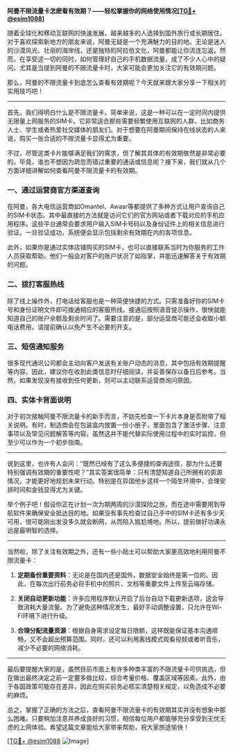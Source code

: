 **阿曼不限流量卡怎麽看有效期？——轻松掌握你的网络使用情况[[TG💪+ @esim1088](https://t.me/s/esim1088)]**

随着全球化和移动互联网的快速发展，越来越多的人选择到国外旅行或长期居住。对于喜欢探索新地方的朋友来说，阿曼无疑是一个充满魅力的目的地。无论是迷人的沙漠风光、壮丽的海岸线，还是独特的阿拉伯文化，阿曼都能让你流连忘返。然而，在享受这一切的同时，如何管理好自己的手机数据流量，成了不少人心中的疑问。尤其是当提到阿曼的不限流量卡时，大家可能会更加关注它的有效期问题。

那么，阿曼的不限流量卡到底怎么查看有效期呢？今天就来跟大家分享一下相关的实用技巧吧！

---

首先，我们得明白什么是不限流量卡。简单来说，这是一种可以在一定时间内提供无限量上网服务的SIM卡。它非常适合那些需要频繁使用互联网的人群，比如商务人士、学生或者热爱社交媒体的朋友们。对于想要在阿曼期间保持在线状态的人来说，购买一张合适的不限流量卡显得尤为重要。

不过，尽管这类卡片能够满足我们的需求，但了解其具体的有效期依然是非常必要的。毕竟，谁也不想因为疏忽而错过重要的通话或信息呢？接下来，我们就从几个方面详细讲解如何查看阿曼不限流量卡的有效期。

### **一、通过运营商官方渠道查询**

在阿曼，各大电信运营商如Omantel、Awasr等都提供了多种方式让用户查询自己的SIM卡状态。其中最直接的方法就是访问它们的官方网站或者下载对应的手机应用程序。这些平台通常会要求用户输入SIM卡号码以及身份证件上的相关信息进行验证。一旦验证成功，系统便会显示包括剩余有效期在内的各项信息。

此外，如果你是通过实体店铺购买的SIM卡，也可以直接联系当时为你服务的工作人员获取帮助。他们一般会对客户的账户状况了如指掌，并能迅速解答关于有效期的问题。

### **二、拨打客服热线**

除了线上操作外，打电话给客服也是一种简便快捷的方式。只需准备好你的SIM卡号和身份证明文件即可拨通相应的客服热线。接通后按照语音提示操作，很快就能知道自己的账户余额及剩余时间了。需要注意的是，部分运营商可能还会收取小额电话费用，请提前确认以免产生不必要的开支。

### **三、短信通知服务**

很多现代通讯公司都会主动向客户发送有关账户动态的消息，其中包括有效期提醒等内容。因此，建议你在收到此类信息时仔细阅读，并妥善保存以备日后参考。当然，如果发现没有接收到任何更新，则可以主动联系运营商询问原因。

### **四、实体卡背面说明**

对于初次接触阿曼不限流量卡的新手而言，不妨先检查一下卡片本身是否附带了相关说明。有时，制造商会在包装盒内放置一份小册子，里面包含了激活步骤、注意事项以及常见问题解答等内容。虽然这并不能代替实际使用过程中的实时监控，但至少可以作为一个初步指南。

---

说到这里，也许有人会问：“既然已经有了这么多便捷的查询途径，那为什么还要特别强调有效期的重要性呢？”其实答案很简单：只有清楚知道自己所拥有的资源情况，才能更好地规划未来行动。特别是在异国他乡这样一个陌生环境中，合理安排时间和金钱显得尤为关键。

举个例子吧！假设你正在计划一次为期两周的沙漠探险之旅，而在途中需要用到导航软件来确保安全抵达目的地。如果没有事先检查过自己手中的SIM卡还有多少天可用，很可能刚出发没多久就会断网，从而陷入尴尬境地。所以，提前做好功课永远是最明智的选择。

---

当然啦，除了关注有效期之外，还有一些小贴士可以帮助大家更高效地利用阿曼不限流量卡：

1. **定期备份重要资料**：无论是在国内还是国外，数据安全始终是第一位的。因此，在每次出行前务必将手机中的照片、文档等重要文件上传至云端存储。
   
2. **关闭自动更新功能**：许多应用程序默认开启了后台自动下载更新选项，这会导致消耗大量流量。为了避免这种情况发生，最好手动调整设置，只允许在Wi-Fi环境下进行升级。
   
3. **合理分配流量资源**：根据自身需求设定每日限额，这样既能保证基本沟通顺畅，又不会超出预算范围。同时，还可以利用离线模式观看视频或者听音乐，减少不必要的网络消耗。

---

最后要提醒大家的是，虽然目前市面上有许多种类丰富的不限流量卡可供挑选，但在做出最终决定之前一定要多做比较，综合考量价格、覆盖区域等因素。此外，由于各国政策可能存在差异，因此在购买前务必核实清楚相关规定，以免造成不必要的麻烦。

总之，掌握了正确的方法之后，查看阿曼不限流量卡的有效期其实并没有想象中那么困难。只要稍加注意并养成良好的习惯，相信每位用户都能够充分享受到无忧无虑的上网体验。希望这篇文章能给大家带来帮助，祝大家旅途愉快！

[[TG💪+ @esim1088](https://t.me/s/esim1088) ![Image](https://i.postimg.cc/4NQfJmqS/Snipaste-2025-05-13-00-14-12.png)]